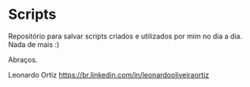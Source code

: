 # Scripts
Repositório para salvar scripts criados e utilizados por mim no dia a dia.
Nada de mais :)

Abraços.

Leonardo Ortiz
https://br.linkedin.com/in/leonardooliveiraortiz

